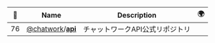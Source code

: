 |:star2: | Name | Description | 🌍|
|---|---|---|---|
|76|[@chatwork](https://github.com/chatwork)/[**api**](https://github.com/chatwork/api)|チャットワークAPI公式リポジトリ||

